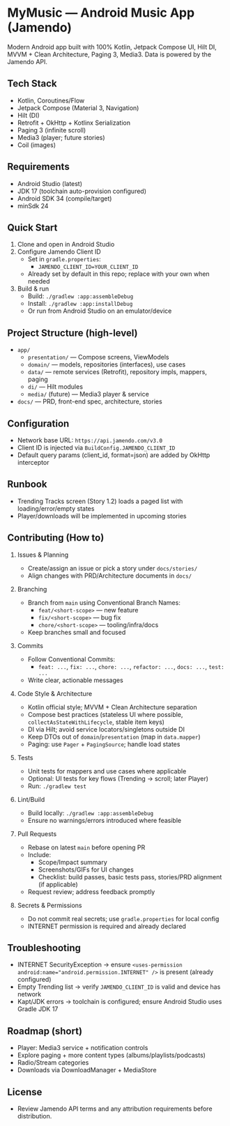 # MyMusic — Android Music App (Jamendo)

Modern Android app built with 100% Kotlin, Jetpack Compose UI, Hilt DI, MVVM + Clean Architecture, Paging 3, Media3. Data is powered by the Jamendo API.

## Tech Stack
- Kotlin, Coroutines/Flow
- Jetpack Compose (Material 3, Navigation)
- Hilt (DI)
- Retrofit + OkHttp + Kotlinx Serialization
- Paging 3 (infinite scroll)
- Media3 (player; future stories)
- Coil (images)

## Requirements
- Android Studio (latest)
- JDK 17 (toolchain auto-provision configured)
- Android SDK 34 (compile/target)
- minSdk 24

## Quick Start
1) Clone and open in Android Studio
2) Configure Jamendo Client ID
   - Set in `gradle.properties`:
     - `JAMENDO_CLIENT_ID=YOUR_CLIENT_ID`
   - Already set by default in this repo; replace with your own when needed
3) Build & run
   - Build: `./gradlew :app:assembleDebug`
   - Install: `./gradlew :app:installDebug`
   - Or run from Android Studio on an emulator/device

## Project Structure (high-level)
- `app/`
  - `presentation/` — Compose screens, ViewModels
  - `domain/` — models, repositories (interfaces), use cases
  - `data/` — remote services (Retrofit), repository impls, mappers, paging
  - `di/` — Hilt modules
  - `media/` (future) — Media3 player & service
- `docs/` — PRD, front-end spec, architecture, stories

## Configuration
- Network base URL: `https://api.jamendo.com/v3.0`
- Client ID is injected via `BuildConfig.JAMENDO_CLIENT_ID`
- Default query params (client_id, format=json) are added by OkHttp interceptor

## Runbook
- Trending Tracks screen (Story 1.2) loads a paged list with loading/error/empty states
- Player/downloads will be implemented in upcoming stories

## Contributing (How to)
1) Issues & Planning
   - Create/assign an issue or pick a story under `docs/stories/`
   - Align changes with PRD/Architecture documents in `docs/`

2) Branching
   - Branch from `main` using Conventional Branch Names:
     - `feat/<short-scope>` — new feature
     - `fix/<short-scope>` — bug fix
     - `chore/<short-scope>` — tooling/infra/docs
   - Keep branches small and focused

3) Commits
   - Follow Conventional Commits:
     - `feat: ...`, `fix: ...`, `chore: ...`, `refactor: ...`, `docs: ...`, `test: ...`
   - Write clear, actionable messages

4) Code Style & Architecture
   - Kotlin official style; MVVM + Clean Architecture separation
   - Compose best practices (stateless UI where possible, `collectAsStateWithLifecycle`, stable item keys)
   - DI via Hilt; avoid service locators/singletons outside DI
   - Keep DTOs out of `domain`/`presentation` (map in `data.mapper`)
   - Paging: use `Pager` + `PagingSource`; handle load states

5) Tests
   - Unit tests for mappers and use cases where applicable
   - Optional: UI tests for key flows (Trending → scroll; later Player)
   - Run: `./gradlew test`

6) Lint/Build
   - Build locally: `./gradlew :app:assembleDebug`
   - Ensure no warnings/errors introduced where feasible

7) Pull Requests
   - Rebase on latest `main` before opening PR
   - Include:
     - Scope/Impact summary
     - Screenshots/GIFs for UI changes
     - Checklist: build passes, basic tests pass, stories/PRD alignment (if applicable)
   - Request review; address feedback promptly

8) Secrets & Permissions
   - Do not commit real secrets; use `gradle.properties` for local config
   - INTERNET permission is required and already declared

## Troubleshooting
- INTERNET SecurityException → ensure `<uses-permission android:name="android.permission.INTERNET" />` is present (already configured)
- Empty Trending list → verify `JAMENDO_CLIENT_ID` is valid and device has network
- Kapt/JDK errors → toolchain is configured; ensure Android Studio uses Gradle JDK 17

## Roadmap (short)
- Player: Media3 service + notification controls
- Explore paging + more content types (albums/playlists/podcasts)
- Radio/Stream categories
- Downloads via DownloadManager + MediaStore

## License
- Review Jamendo API terms and any attribution requirements before distribution.
